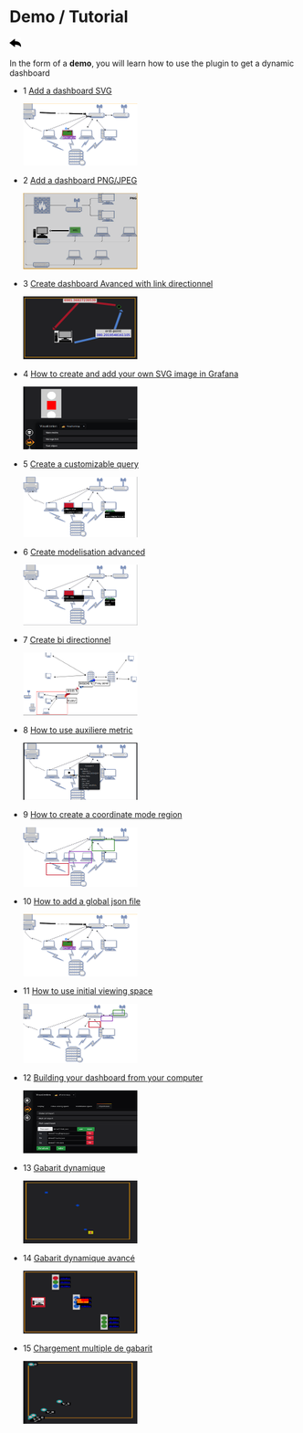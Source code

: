 # Demo / Tutorial

[![](../../screenshots/other/Go-back.png)](../../README.md)

In the form of a **demo**, you will learn how to use the plugin to get a dynamic dashboard

- 1 [Add a dashboard SVG](tutorial01.md)

  [![demo1](../../screenshots/demo/demo01.png)](tutorial01.md)

- 2 [Add a dashboard PNG/JPEG](tutorial02.md)

  [![demo2](../../screenshots/demo/demo02.png)](tutorial02.md)

- 3 [Create dashboard Avanced with link directionnel](tutorial03.md)

  [![demo3](../../screenshots/demo/demo03.png)](tutorial03.md)

- 4 [How to create and add your own SVG image in Grafana](tutorial04.md)

  [![demo4](../../screenshots/demo/demo04.png)](tutorial04.md)

- 5 [Create a customizable query](tutorial05.md)

  [![demo5](../../screenshots/demo/demo05.png)](tutorial05.md)

- 6 [Create modelisation advanced](tutorial06.md)

  [![demo6](../../screenshots/demo/demo06.png)](tutorial06.md)

- 7 [Create bi directionnel](tutorial07.md)

  [![demo7](../../screenshots/demo/demo07.png)](tutorial07.md)

- 8 [How to use auxiliere metric](tutorial08.md)

  [![demo8](../../screenshots/demo/demo08.png)](tutorial08.md)

- 9 [How to create a coordinate mode region](tutorial09.md)

  [![demo9](../../screenshots/demo/demo09.png)](tutorial09.md)

- 10 [How to add a global json file](tutorial10.md)

  [![demo10](../../screenshots/demo/demo01.png)](tutorial10.md)

- 11 [How to use initial viewing space](tutorial11.md)

  [![demo11](../../screenshots/demo/demo11.png)](tutorial11.md)

- 12 [Building your dashboard from your computer](tutorial12.md)

  [![demo12](../../screenshots/demo/demo12.png)](tutorial12.md)

- 13 [Gabarit dynamique](tutorial13.md)

  [![demo13](../../screenshots/demo/demo13.png)](tutorial13.md)

- 14 [Gabarit dynamique avancé](tutorial14.md)

  [![demo14](../../screenshots/demo/demo14.png)](tutorial14.md)

- 15 [Chargement multiple de gabarit](tutorial15.md)

  [![demo15](../../screenshots/demo/demo15.png)](tutorial15.md)

